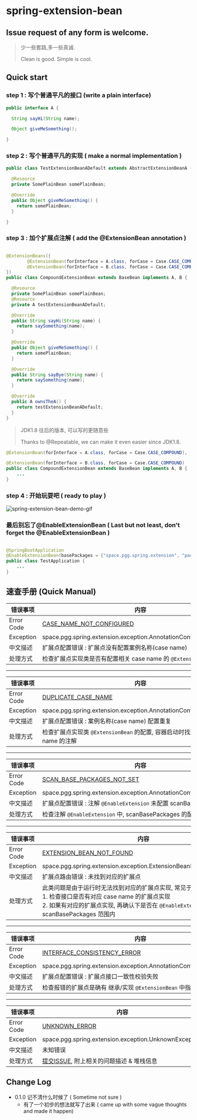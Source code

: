 # spring-extension-bean

## Issue request of any form is welcome.

> 少一些套路,多一些真诚.
>
> Clean is good. Simple is cool.

## Quick start

### step 1 : 写个普通平凡的接口 (write a plain interface)

```java
public interface A {

  String sayHi(String name);

  Object giveMeSomething();

}
```

### step 2 : 写个普通平凡的实现 ( make a normal implementation )

```java
public class TestExtensionBeanADefault extends AbstractExtensionBeanA {

  @Resource
  private SomePlainBean somePlainBean;

  @Override
  public Object giveMeSomething() {
    return somePlainBean;
  }

}
```

### step 3 : 加个扩展点注解 ( add the @ExtensionBean annotation )

```java

@ExtensionBeans({
        @ExtensionBean(forInterface = A.class, forCase = Case.CASE_COMPOUND),
        @ExtensionBean(forInterface = B.class, forCase = Case.CASE_COMPOUND)
})
public class CompoundExtensionBean extends BaseBean implements A, B {

  @Resource
  private SomePlainBean somePlainBean;
  @Resource
  private A testExtensionBeanADefault;

  @Override
  public String sayHi(String name) {
    return saySomething(name);
  }

  @Override
  public Object giveMeSomething() {
    return somePlainBean;
  }

  @Override
  public String sayBye(String name) {
    return saySomething(name);
  }

  @Override
  public A ownsTheA() {
    return testExtensionBeanADefault;
  }
}
```

> JDK1.8 往后的版本, 可以写的更随意些
>
> Thanks to @Repeatable, we can make it even easier since JDK1.8.

```java
@ExtensionBean(forInterface = A.class, forCase = Case.CASE_COMPOUND),

@ExtensionBean(forInterface = B.class, forCase = Case.CASE_COMPOUND)
public class CompoundExtensionBean extends BaseBean implements A, B {
    ...
}
```

### step 4 : 开始玩耍吧 ( ready to play )

![spring-extension-bean-demo-gif](https://wx1.sinaimg.cn/large/60c4aab5gy1gsdgfjuc4kg20l60acnpt.gif)

### 最后别忘了@EnableExtensionBean ( Last but not least, don't forget the @EnableExtensionBean )

```java

@SpringBootApplication
@EnableExtensionBean(basePackages = {"space.pgg.spring.extension", "packages.in.your.project"})
public class TestApplication {
    ...
}
```

## 速查手册 (Quick Manual)

| 错误事项 | 内容 |
|---|---|
| Error Code | [CASE_NAME_NOT_CONFIGURED](#CASE_NAME_NOT_CONFIGURED) |
| Exception | space.pgg.spring.extension.exception.AnnotationConfigErrorException |
| 中文描述 | 扩展点配置错误 : 扩展点没有配置案例名称(case name)|
| 处理方式 | 检查扩展点实现类是否有配置相关 case name 的 `@ExtensionBean` 注解 |

---

| 错误事项 | 内容 |
|---|---|
| Error Code | [DUPLICATE_CASE_NAME](#DUPLICATE_CASE_NAME) |
| Exception | space.pgg.spring.extension.exception.AnnotationConfigErrorException |
| 中文描述 | 扩展点配置错误 : 案例名称(case name) 配置重复 |
| 处理方式 | 检查扩展点实现类 `@ExtensionBean` 的配置, 容器启动时找到多个相同 case name 的注解  |

---

| 错误事项 | 内容 |
|---|---|
| Error Code | [SCAN_BASE_PACKAGES_NOT_SET](#SCAN_BASE_PACKAGES_NOT_SET) |
| Exception | space.pgg.spring.extension.exception.AnnotationConfigErrorException |
| 中文描述 | 扩展点配置错误 : 注解 `@EnableExtension` 未配置 scanBasePackages |
| 处理方式 | 检查注解 `@EnableExtension` 中, scanBasePackages 的配置情况  |

---

| 错误事项 | 内容 |
|---|---|
| Error Code | [EXTENSION_BEAN_NOT_FOUND](#EXTENSION_BEAN_NOT_FOUND) |
| Exception | space.pgg.spring.extension.exception.ExtensionBeanNotFoundException |
| 中文描述 | 扩展点路由错误 : 未找到对应的扩展点 |
| 处理方式 | 此类问题是由于运行时无法找到对应的扩展点实现, 常见于如下两种情况 <br/> 1. 检查接口是否有对应 case name 的扩展点实现 <br/>  2. 如果有对应的扩展点实现, 再确认下是否在 `@EnableExtension` 的 scanBasePackages 范围内 |

---

| 错误事项 | 内容 |
|---|---|
| Error Code | [INTERFACE_CONSISTENCY_ERROR](#INTERFACE_CONSISTENCY_ERROR) |
| Exception | space.pgg.spring.extension.exception.AnnotationConfigErrorException |
| 中文描述 | 扩展点配置错误 : 扩展点接口一致性校验失败 |
| 处理方式 | 检查报错的扩展点是确有 继承/实现 `@ExtensionBean` 中指定的扩展点接口 |

---

| 错误事项 | 内容 |
|---|---|
| Error Code | [UNKNOWN_ERROR](#UNKNOWN_ERROR) |
| Exception | space.pgg.spring.extension.exception.UnknownException |
| 中文描述 | 未知错误 |
| 处理方式 | [提交ISSUE](http://gitlab.alibaba-inc.com/cnt-arch/spring-extension-bean/issues/new), 附上相关的问题描述 & 堆栈信息 |

## Change Log

- 0.1.0 记不清什么时候了 ( Sometime not sure )
  - 有了一个初步的想法就写了出来 ( came up with some vague thoughts and made it happen)

```
